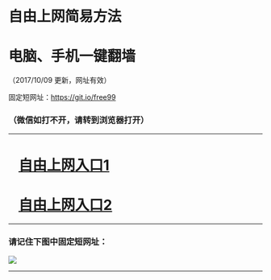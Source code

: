 ﻿# 自由上网简易方法

# 电脑、手机一键翻墙

（2017/10/09 更新，网址有效）

固定短网址：https://git.io/free99

### （微信如打不开，请转到浏览器打开）


***





# &nbsp;&nbsp; <a href="http://ft1919922337.fwq-tz-1001.info/fwqtz01.html?t=100900128367 " target="_blank">自由上网入口1</a>
# &nbsp;&nbsp; <a href="http://ft2984616418.fwq-tz-1002.info/fwqtz02.html?t=10090015664 " target="_blank">自由上网入口2</a>
***

### 请记住下图中固定短网址：

<img src="https://s3-us-west-2.amazonaws.com/fwq-1001/yjfq-20170905okok.png" /> 


***

